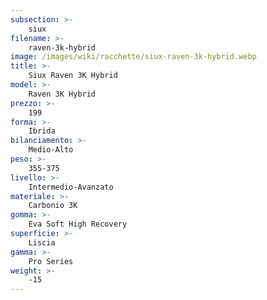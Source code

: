```yaml
---
subsection: >-
    siux
filename: >-
    raven-3k-hybrid
image: /images/wiki/racchette/siux-raven-3k-hybrid.webp
title: >-
    Siux Raven 3K Hybrid
model: >-
    Raven 3K Hybrid
prezzo: >-
    199
forma: >-
    Ibrida
bilanciamento: >-
    Medio-Alto
peso: >-
    355-375
livello: >-
    Intermedio-Avanzato
materiale: >-
    Carbonio 3K
gomma: >-
    Eva Soft High Recovery
superficie: >-
    Liscia
gamma: >-
    Pro Series
weight: >-
    -15
---
```

